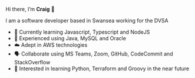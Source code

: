 Hi there, I’m **Craig** 👋

I am a software developer based in Swansea working for the DVSA
- :seedling: Currently learning Javascript, Typescript and NodeJS
- :deciduous_tree: Experienced using Java, MySQL and Oracle
- :cloud: Adept in AWS technologies
- :speaking_head: Collaborate using MS Teams, Zoom, GitHub, CodeCommit and StackOverflow
- :eyes: Interested in learning Python, Terraform and Groovy in the near future

<!---
cb-cs/cb-cs is a ✨ special ✨ repository because its `README.md` (this file) appears on your GitHub profile.
You can click the Preview link to take a look at your changes.
--->
